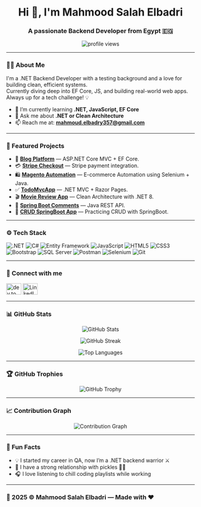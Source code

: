 <h1 align="center">Hi 👋, I'm Mahmood Salah Elbadri</h1>
<h3 align="center">A passionate Backend Developer from Egypt 🇪🇬</h3> 

<p align="center">
  <img src="https://komarev.com/ghpvc/?username=mahmoodelbadri&label=Profile%20views&color=0e75b6&style=flat" alt="profile views" />
</p>

---

### 🧑‍💻 About Me

I'm a .NET Backend Developer with a testing background and a love for building clean, efficient systems.  
Currently diving deep into EF Core, JS, and building real-world web apps. Always up for a tech challenge! 💡

- 🌱 I’m currently learning **.NET, JavaScript, EF Core**
- 💬 Ask me about **.NET or Clean Architecture**
- 📫 Reach me at: **mahmoud.elbadry357@gmail.com**

---

### 🚀 Featured Projects

- 🔗 [**Blog Platform**](https://github.com/MahmoodElbadri/Blog) — ASP.NET Core MVC + EF Core.
- 💳 [**Stripe Checkout**](https://github.com/MahmoodElbadri/Resort) — Stripe payment integration.
- 🛍️ [**Magento Automation**](https://github.com/MahmoodElbadri/Gonna-Buy-a-fitness-short) — E-commerce Automation using Selenium + Java.
- ✅ [**TodoMvcApp**](https://github.com/MahmoodElbadri/TodoMvcApp) — .NET MVC + Razor Pages.
- 🎬 [**Movie Review App**](https://github.com/MahmoodElbadri/Simple-Movies-Review-using-Clean-Architecture) — Clean Architecture with .NET 8.
- 💬 [**Spring Boot Comments**](https://github.com/MahmoodElbadri/Tutorial-Comments-SpringBoot) — Java REST API.
- 🔧 [**CRUD SpringBoot App**](https://github.com/MahmoodElbadri/CRUD-MVC-SpringBoot) — Practicing CRUD with SpringBoot.

---

### ⚙️ Tech Stack

![.NET](https://img.shields.io/badge/.NET-512BD4?style=flat&logo=dotnet&logoColor=white)
![C#](https://img.shields.io/badge/C%23-239120?style=flat&logo=csharp&logoColor=white)
![Entity Framework](https://img.shields.io/badge/EF_Core-512BD4?style=flat&logo=.net&logoColor=white)
![JavaScript](https://img.shields.io/badge/JavaScript-F7DF1E?style=flat&logo=javascript&logoColor=black)
![HTML5](https://img.shields.io/badge/HTML5-E34F26?style=flat&logo=html5&logoColor=white)
![CSS3](https://img.shields.io/badge/CSS3-1572B6?style=flat&logo=css3&logoColor=white)
![Bootstrap](https://img.shields.io/badge/Bootstrap-7952B3?style=flat&logo=bootstrap&logoColor=white)
![SQL Server](https://img.shields.io/badge/SQL_Server-CC2927?style=flat&logo=microsoftsqlserver&logoColor=white)
![Postman](https://img.shields.io/badge/Postman-FF6C37?style=flat&logo=postman&logoColor=white)
![Selenium](https://img.shields.io/badge/Selenium-43B02A?style=flat&logo=selenium&logoColor=white)
![Git](https://img.shields.io/badge/Git-F05032?style=flat&logo=git&logoColor=white)

---

### 🔗 Connect with me

<p align="left">
<a href="https://dev.to/therealbadri" target="blank"><img src="https://raw.githubusercontent.com/rahuldkjain/github-profile-readme-generator/master/src/images/icons/Social/devto.svg" alt="dev.to" height="30" width="40" /></a>
<a href="https://linkedin.com/in/mahmoodelbadri" target="blank"><img src="https://raw.githubusercontent.com/rahuldkjain/github-profile-readme-generator/master/src/images/icons/Social/linked-in-alt.svg" alt="LinkedIn" height="30" width="40" /></a>
</p>

---

### 📊 GitHub Stats

<p align="center">
  <img src="https://github-readme-stats.vercel.app/api?username=mahmoodelbadri&show_icons=true&theme=tokyonight" alt="GitHub Stats" />
</p>

<p align="center">
  <img src="https://github-readme-streak-stats.herokuapp.com/?user=MahmoodElbadri&theme=tokyonight" alt="GitHub Streak" />
</p>

<p align="center">
  <img src="https://github-readme-stats.vercel.app/api/top-langs/?username=mahmoodelbadri&layout=compact&theme=tokyonight" alt="Top Languages" />
</p>

---

### 🏆 GitHub Trophies

<p align="center">
  <img src="https://github-profile-trophy.vercel.app/?username=MahmoodElbadri&theme=tokyonight&no-bg=true&no-frame=true&column=7" alt="GitHub Trophy" />
</p>

---

### 📈 Contribution Graph

<p align="center">
  <img src="https://github-readme-activity-graph.vercel.app/graph?username=MahmoodElbadri&theme=tokyonight&area=true" alt="Contribution Graph" />
</p>

---

### 🎯 Fun Facts

- 💡 I started my career in QA, now I’m a .NET backend warrior ⚔️  
- 🥒 I have a strong relationship with pickles 🥒😂  
- 🎧 I love listening to chill coding playlists while working

---

### 📅 2025 © Mahmood Salah Elbadri — Made with ❤️
